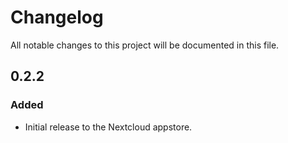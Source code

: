 # Changelog
All notable changes to this project will be documented in this file.

## 0.2.2

### Added

- Initial release to the Nextcloud appstore.
